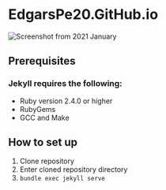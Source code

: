 # EdgarsPe20.GitHub.io
![Screenshot from 2021 January](/assets/pictures/Screenshot_2021-01-24%20PelnaE.png)
## Prerequisites

### Jekyll requires the following:

* Ruby version 2.4.0 or higher
* RubyGems
* GCC and Make

## How to set up

1. Clone repository
2. Enter cloned repository directory
3. `bundle exec jekyll serve`
